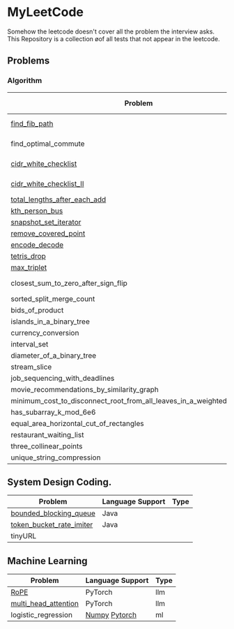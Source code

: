 # MyLeetCode
Somehow the leetcode doesn't cover all the problem the interview asks. This Repository is a collection øof all tests that not appear in the leetcode. 

## Problems

### Algorithm

| Problem                      | Language support | Type                | Company |
| ---------------------------- | ---------------- | ------------------- | ---------------------------- |
| [find_fib_path](https://github.com/58191554/MyLeetCode/tree/main/src/find_fib_path_python)               | Python          | Tree, binary search | DBX |
| find_optimal_commute        | [Python](https://github.com/58191554/MyLeetCode/tree/main/src/find_optimal_commute_python), [Java](https://github.com/58191554/MyLeetCode/tree/main/src/find_optimal_commute_java)    | BFS, Graph         | DBX |
| [cidr_white_checklist](https://github.com/58191554/MyLeetCode/tree/main/src/cidr_checklist_python)        | Python          | string processing  | DBX |
| [cidr_white_checklist_II](https://github.com/58191554/MyLeetCode/tree/main/src/cidr_checklist_II_python)        | Python          | string processing  | DBX |
| [total_lengths_after_each_add](https://github.com/58191554/MyLeetCode/tree/main/src/total_interval_lengths_after_each_add_java) | Python          | Binary search      |  |
| [kth_person_bus](https://github.com/58191554/MyLeetCode/tree/main/src/kth_person_bus_python) | Python          | Fenwick tree       | WeRD |
| [snapshot_set_iterator](https://github.com/58191554/MyLeetCode/tree/main/src/snapshot_set_iterator_python) | Python          | Iterator           | DBX |
| [remove_covered_point](https://github.com/58191554/MyLeetCode/tree/main/src/remove_covered_point_dbx_python) | Python      | array             | DBX |
| [encode_decode](https://github.com/58191554/MyLeetCode/tree/main/src/encode_and_decode_dbx_python) | Python        | array             | DBX |
| [tetris_drop](https://github.com/58191554/MyLeetCode/tree/main/src/tetris_drop_python) | Python | array | DBX |
| [max_triplet](https://github.com/58191554/MyLeetCode/tree/main/src/max_triplet_python) | Python | dp | GG |
| closest_sum_to_zero_after_sign_flip | [Python](https://github.com/58191554/MyLeetCode/tree/main/src/closest_sum_to_zero_after_sign_flip_python), Cpp | Array | GG |
| sorted_split_merge_count | [Python](https://github.com/58191554/MyLeetCode/tree/main/src/sorted_split_merge_count_python) | pre/surfix | GG |
| bids_of_product | [Python](https://github.com/58191554/MyLeetCode/tree/main/src/bids_of_product_python) | SortedCollection | GG |
| islands_in_a_binary_tree | [Python](https://github.com/58191554/MyLeetCode/tree/main/src/islands_in_a_binary_tree_python) | Tree | GG |
| currency_conversion | [Python](https://github.com/58191554/MyLeetCode/tree/main/src/currency_conversion_python) |  | GG |
| interval_set |  | | GG |
| diameter_of_a_binary_tree | | |  |
| stream_slice | | | |
| job_sequencing_with_deadlines | | | |
| movie_recommendations_by_similarity_graph | | | |
| minimum_cost_to_disconnect_root_from_all_leaves_in_a_weighted_binary_tree | | | |
| has_subarray_k_mod_6e6 | | | |
| equal_area_horizontal_cut_of_rectangles | | | |
| restaurant_waiting_list | | | |
| three_collinear_points | | | |
| unique_string_compression | | | |

## System Design Coding.

| Problem                                                      | Language Support | Type |
| ------------------------------------------------------------ | ---------------- | ---- |
| [bounded_blocking_queue](https://github.com/58191554/MyLeetCode/tree/main/src/bounded_blocking_queue_java) | Java             |      |
| [token_bucket_rate_imiter](https://github.com/58191554/MyLeetCode/tree/main/src/token_bucket_rate_limiter_java) | Java             |      |
| tinyURL                                                      |                  |      |

 ## Machine Learning

| Problem              | Language Support | Type |
| -------------------- | ---------------- | ---- |
| [RoPE](https://github.com/58191554/MyLeetCode/tree/main/src/rope_pytorch)                 | PyTorch          | llm  |
| [multi_head_attention](https://github.com/58191554/MyLeetCode/tree/main/src/multi_head_attention_pytorch) | PyTorch          | llm  |
| logistic_regression  | [Numpy](https://github.com/58191554/MyLeetCode/tree/main/src/logistic_regression_numpy) [Pytorch](https://github.com/58191554/MyLeetCode/tree/main/src/logistic_regression_pytorch)           | ml   |


